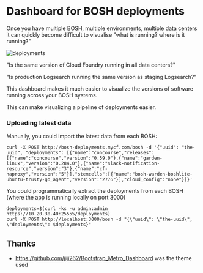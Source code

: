 Dashboard for BOSH deployments
==============================

Once you have multiple BOSH, multiple environments, multiple data centers it can quickly become difficult to visualise "what is running? where is it running?"

![deployments](http://cl.ly/image/1d0F153a271D/Deployments.png)

"Is the same version of Cloud Foundry running in all data centers?"

"Is production Logsearch running the same version as staging Logsearch?"

This dashboard makes it much easier to visualize the versions of software running across your BOSH systems.

This can make visualizing a pipeline of deployments easier.

### Uploading latest data

Manually, you could import the latest data from each BOSH:

```
curl -X POST http://bosh-deployments.mycf.com/bosh -d '{"uuid": "the-uuid", "deployments": [{"name":"concourse","releases":[{"name":"concourse","version":"0.59.0"},{"name":"garden-linux","version":"0.284.0"},{"name":"slack-notification-resource","version":"3"},{"name":"cf-haproxy","version":"5"}],"stemcells":[{"name":"bosh-warden-boshlite-ubuntu-trusty-go_agent","version":"2776"}],"cloud_config":"none"}]}'
```

You could programmatically extract the deployments from each BOSH (where the app is running locally on port 3000)

```
deployments=$(curl -ks -u admin:admin https://10.20.30.40:25555/deployments)
curl -X POST http://localhost:3000/bosh -d "{\"uuid\": \"the-uuid\", \"deployments\": $deployments}"
```

Thanks
------

-	https://github.com/jiji262/Bootstrap_Metro_Dashboard was the theme used
